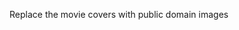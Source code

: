 <!-- * Very Doable -->

<!-- ? I have an idea but not sure -->
<!-- Desaturate the left-right hero images with filter -->
<!-- Transfer the About Section header into the Hero Section -->

<!-- ! Will have to learn -->
Replace the movie covers with public domain images

<!-- TODO Unsorted-->